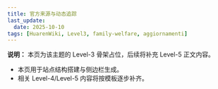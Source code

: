 ```yaml
---
title: 官方来源与动态追踪
last_update:
  date: 2025-10-10
tags: [HuarenWiki, Level3, family-welfare, aggiornamenti]
---
```

**说明：** 本页为该主题的 Level-3 骨架占位，后续将补充 Level-5 正文内容。

- 本页用于站点结构搭建与侧边栏生成。
- 相关 Level-4/Level-5 内容将按模板逐步补齐。
